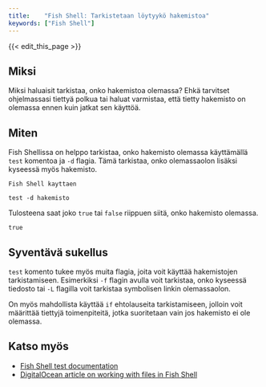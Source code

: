 ```yaml
---
title:    "Fish Shell: Tarkistetaan löytyykö hakemistoa"
keywords: ["Fish Shell"]
---
```


{{< edit_this_page >}}

## Miksi

Miksi haluaisit tarkistaa, onko hakemistoa olemassa? Ehkä tarvitset ohjelmassasi tiettyä polkua tai haluat varmistaa, että tietty hakemisto on olemassa ennen kuin jatkat sen käyttöä.

## Miten

Fish Shellissa on helppo tarkistaa, onko hakemisto olemassa käyttämällä `test` komentoa ja `-d` flagia. Tämä tarkistaa, onko olemassaolon lisäksi kyseessä myös hakemisto.

```
Fish Shell kayttaen

test -d hakemisto
```

Tulosteena saat joko `true` tai `false` riippuen siitä, onko hakemisto olemassa.

```
true
```

## Syventävä sukellus

`test` komento tukee myös muita flagia, joita voit käyttää hakemistojen tarkistamiseen. Esimerkiksi `-f` flagin avulla voit tarkistaa, onko kyseessä tiedosto tai `-L` flagilla voit tarkistaa symbolisen linkin olemassaolon.

On myös mahdollista käyttää `if` ehtolauseita tarkistamiseen, jolloin voit määrittää tiettyjä toimenpiteitä, jotka suoritetaan vain jos hakemisto ei ole olemassa.

## Katso myös

- [Fish Shell test documentation](https://fishshell.com/docs/current/cmds/test.html)
- [DigitalOcean article on working with files in Fish Shell](https://www.digitalocean.com/community/tutorials/how-to-work-with-files-using-the-fish-shell)